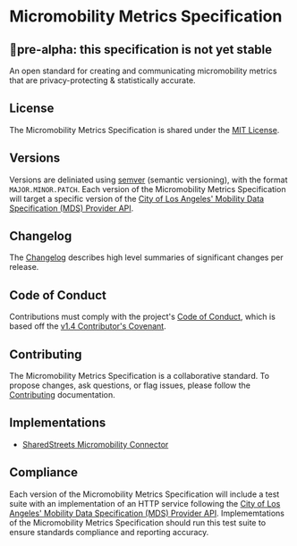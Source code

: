 # Micromobility Metrics Specification

## 🚨pre-alpha: this specification is not yet stable

An open standard for creating and communicating micromobility metrics that are privacy-protecting & statistically accurate.

## License

The Micromobility Metrics Specification is shared under the [MIT License](./LICENSE).

## Versions

Versions are deliniated using [semver](https://semver.org/) (semantic versioning), with the format `MAJOR.MINOR.PATCH`. Each version of the Micromobility Metrics Specification will target a specific version of the [City of Los Angeles' Mobility Data Specification (MDS) Provider API](https://github.com/CityOfLosAngeles/mobility-data-specification/tree/master/provider#versioning).

## Changelog

The [Changelog](./CHANGELOG.md) describes high level summaries of significant changes per release.

## Code of Conduct

Contributions must comply with the project's [Code of Conduct](CODE_OF_CONDUCT.md), which is based off the [v1.4 Contributor's Covenant](https://www.contributor-covenant.org/version/1/4/code-of-conduct).

## Contributing

The Micromobility Metrics Specification is a collaborative standard. To propose changes, ask questions, or flag issues, please follow the [Contributing](./CONTRIBUTING.md) documentation.

## Implementations

- [SharedStreets Micromobility Connector](https://github.com/sharedstreets/sharedstreets-micromobility-connector)

## Compliance

Each version of the Micromobility Metrics Specification will include a test suite with an implementation of an HTTP service following the [City of Los Angeles' Mobility Data Specification (MDS) Provider API](https://github.com/CityOfLosAngeles/mobility-data-specification/tree/master/provider). Implememtations of the Micromobility Metrics Specification should run this test suite to ensure standards compliance and reporting accuracy.
